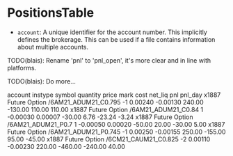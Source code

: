 # PositionsTable

- `account`: A unique identifier for the account number. This implicitly defines
  the brokerage. This can be used if a file contains information about multiple
  accounts.

TODO(blais): Rename 'pnl' to 'pnl_open', it's more clear and in line with platforms.


TODO(blais): Do more...


account  instype        symbol                 quantity  price       mark      cost      net_liq   pnl       pnl_day
x1887    Future Option  /6AM21_ADUM21_C0.795   -1        0.00240     -0.00130  240.00    -130.00   110.00    110.00
x1887    Future Option  /6AM21_ADUM21_C0.84    1         -0.00030    0.00007   -30.00    6.76      -23.24    -3.24
x1887    Future Option  /6AM21_ADUM21_P0.7     1         -0.00050    0.00020   -50.00    20.00     -30.00    5.00
x1887    Future Option  /6AM21_ADUM21_P0.745   -1        0.00250     -0.00155  250.00    -155.00   95.00     -45.00
x1887    Future Option  /6CM21_CAUM21_C0.825   -2        0.00110     -0.00230  220.00    -460.00   -240.00   40.00
